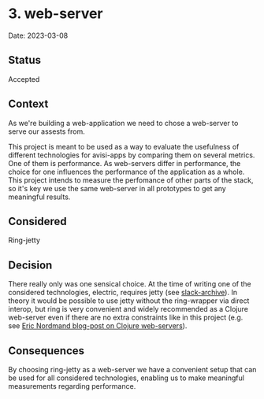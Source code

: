 # 3. web-server

Date: 2023-03-08

## Status

Accepted

## Context

As we're building a web-application we need to chose a web-server to serve our assests from. 

This project is meant to be used as a way to evaluate the usefulness of different technologies for avisi-apps by comparing them on several metrics. One of them is performance. As web-servers differ in performance, the choice for one influences the performance of the application as a whole. This project intends to measure the perfomance of other parts of the stack, so it's key we use the same web-server in all prototypes to get any meaningful results. 

## Considered

Ring-jetty

## Decision

There really only was one sensical choice. At the time of writing one of the considered technologies, electric, requires jetty (see [slack-archive](https://clojurians.slack.com/archives/C7Q9GSHFV/p1676710002591129?thread_ts=1676703159.659469&cid=C7Q9GSHFV)). In theory it would be possible to use jetty without the ring-wrapper via direct interop, but ring is very convenient and widely recommended as a Clojure web-server even if there are no extra constraints like in this project (e.g. see [Eric Nordmand blog-post on Clojure web-servers](https://ericnormand.me/mini-guide/clojure-web-servers)).

## Consequences

By choosing ring-jetty as a web-server we have a convenient setup that can be used for all considered technologies, enabling us to make meaningful measurements regarding performance.
